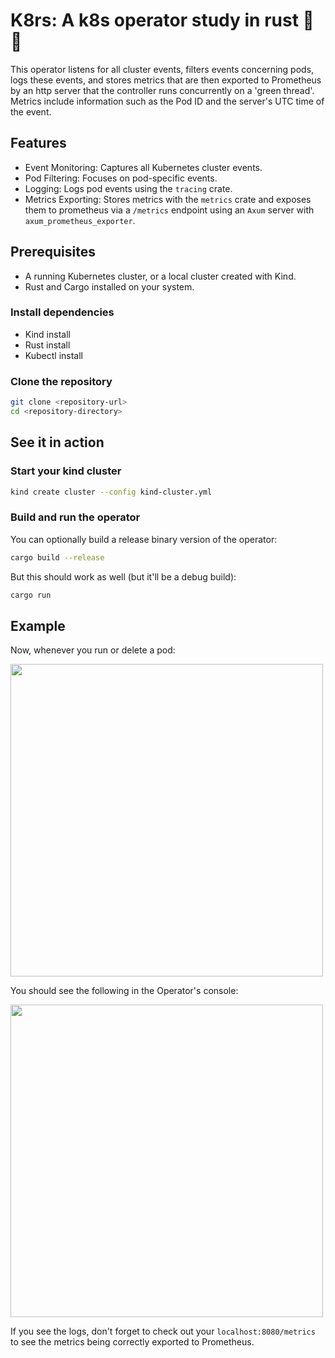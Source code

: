 # K8rs: A k8s operator study in rust 🦀🦀

This operator listens for all cluster events, filters events concerning pods,
logs these events, and stores metrics that are then exported to Prometheus by
an http server that the controller runs concurrently on a 'green thread'.
Metrics include information such as the Pod ID and the server's UTC time of the event.

## Features

- Event Monitoring: Captures all Kubernetes cluster events.
- Pod Filtering: Focuses on pod-specific events.
- Logging: Logs pod events using the `tracing` crate.
- Metrics Exporting: Stores metrics with the `metrics` crate and
exposes them to prometheus via a `/metrics` endpoint using an
`Axum` server with `axum_prometheus_exporter`.

## Prerequisites

- A running Kubernetes cluster, or a local cluster created with Kind.
- Rust and Cargo installed on your system.

### Install dependencies

- Kind install
- Rust install
- Kubectl install

### Clone the repository

``` bash
git clone <repository-url>
cd <repository-directory>
```

## See it in action

### Start your kind cluster

```sh
kind create cluster --config kind-cluster.yml
```

### Build and run the operator

You can optionally build a release binary version of the operator:

``` sh
cargo build --release
```
<!--# TODO: BOTAR A PARADA DE IR ATÉ O BINÁRIO E EXECUTAR-->

But this should work as well (but it'll be a debug build):

``` sh
cargo run
```

## Example

Now, whenever you run or delete a pod:

<div>
<img src="https://github.com/user-attachments/assets/688c51b8-d944-41a5-bf28-ac63c486a906" height=500 />
</div>

You should see the following in the Operator's console:

<div>
<img src="https://github.com/user-attachments/assets/0cc91f79-19e6-449b-8a48-2128a4c4e3ba" height=500 />
</div>


If you see the logs, don't forget to check out your `localhost:8080/metrics` to see
the metrics being correctly exported to Prometheus.
